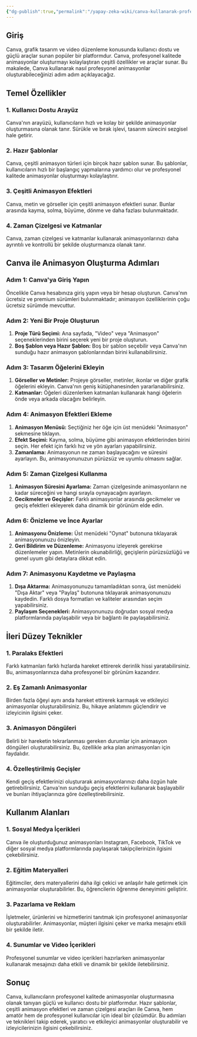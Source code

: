 ```yaml
---
{"dg-publish":true,"permalink":"/yapay-zeka-wiki/canva-kullanarak-profesyonel-animasyon-olusturma-teknikleri/"}
---
```


## Giriş
Canva, grafik tasarım ve video düzenleme konusunda kullanıcı dostu ve güçlü araçlar sunan popüler bir platformdur. Canva, profesyonel kalitede animasyonlar oluşturmayı kolaylaştıran çeşitli özellikler ve araçlar sunar. Bu makalede, Canva kullanarak nasıl profesyonel animasyonlar oluşturabileceğinizi adım adım açıklayacağız.

## Temel Özellikler

### 1. Kullanıcı Dostu Arayüz
Canva'nın arayüzü, kullanıcıların hızlı ve kolay bir şekilde animasyonlar oluşturmasına olanak tanır. Sürükle ve bırak işlevi, tasarım sürecini sezgisel hale getirir.

### 2. Hazır Şablonlar
Canva, çeşitli animasyon türleri için birçok hazır şablon sunar. Bu şablonlar, kullanıcıların hızlı bir başlangıç yapmalarına yardımcı olur ve profesyonel kalitede animasyonlar oluşturmayı kolaylaştırır.

### 3. Çeşitli Animasyon Efektleri
Canva, metin ve görseller için çeşitli animasyon efektleri sunar. Bunlar arasında kayma, solma, büyüme, dönme ve daha fazlası bulunmaktadır.

### 4. Zaman Çizelgesi ve Katmanlar
Canva, zaman çizelgesi ve katmanlar kullanarak animasyonlarınızı daha ayrıntılı ve kontrollü bir şekilde oluşturmanıza olanak tanır.

## Canva ile Animasyon Oluşturma Adımları

### Adım 1: Canva'ya Giriş Yapın
Öncelikle Canva hesabınıza giriş yapın veya bir hesap oluşturun. Canva'nın ücretsiz ve premium sürümleri bulunmaktadır; animasyon özelliklerinin çoğu ücretsiz sürümde mevcuttur.

### Adım 2: Yeni Bir Proje Oluşturun
1. **Proje Türü Seçimi:** Ana sayfada, "Video" veya "Animasyon" seçeneklerinden birini seçerek yeni bir proje oluşturun.
2. **Boş Şablon veya Hazır Şablon:** Boş bir şablon seçebilir veya Canva'nın sunduğu hazır animasyon şablonlarından birini kullanabilirsiniz.

### Adım 3: Tasarım Öğelerini Ekleyin
1. **Görseller ve Metinler:** Projeye görseller, metinler, ikonlar ve diğer grafik öğelerini ekleyin. Canva'nın geniş kütüphanesinden yararlanabilirsiniz.
2. **Katmanlar:** Öğeleri düzenlerken katmanları kullanarak hangi öğelerin önde veya arkada olacağını belirleyin.

### Adım 4: Animasyon Efektleri Ekleme
1. **Animasyon Menüsü:** Seçtiğiniz her öğe için üst menüdeki "Animasyon" sekmesine tıklayın.
2. **Efekt Seçimi:** Kayma, solma, büyüme gibi animasyon efektlerinden birini seçin. Her efekt için farklı hız ve yön ayarları yapabilirsiniz.
3. **Zamanlama:** Animasyonun ne zaman başlayacağını ve süresini ayarlayın. Bu, animasyonunuzun pürüzsüz ve uyumlu olmasını sağlar.

### Adım 5: Zaman Çizelgesi Kullanma
1. **Animasyon Süresini Ayarlama:** Zaman çizelgesinde animasyonların ne kadar süreceğini ve hangi sırayla oynayacağını ayarlayın.
2. **Gecikmeler ve Geçişler:** Farklı animasyonlar arasında gecikmeler ve geçiş efektleri ekleyerek daha dinamik bir görünüm elde edin.

### Adım 6: Önizleme ve İnce Ayarlar
1. **Animasyonu Önizleme:** Üst menüdeki "Oynat" butonuna tıklayarak animasyonunuzu önizleyin.
2. **Geri Bildirim ve Düzenleme:** Animasyonu izleyerek gerekirse düzenlemeler yapın. Metinlerin okunabilirliği, geçişlerin pürüzsüzlüğü ve genel uyum gibi detaylara dikkat edin.

### Adım 7: Animasyonu Kaydetme ve Paylaşma
1. **Dışa Aktarma:** Animasyonunuzu tamamladıktan sonra, üst menüdeki "Dışa Aktar" veya "Paylaş" butonuna tıklayarak animasyonunuzu kaydedin. Farklı dosya formatları ve kaliteler arasından seçim yapabilirsiniz.
2. **Paylaşım Seçenekleri:** Animasyonunuzu doğrudan sosyal medya platformlarında paylaşabilir veya bir bağlantı ile paylaşabilirsiniz.

## İleri Düzey Teknikler

### 1. Paralaks Efektleri
Farklı katmanları farklı hızlarda hareket ettirerek derinlik hissi yaratabilirsiniz. Bu, animasyonlarınıza daha profesyonel bir görünüm kazandırır.

### 2. Eş Zamanlı Animasyonlar
Birden fazla öğeyi aynı anda hareket ettirerek karmaşık ve etkileyici animasyonlar oluşturabilirsiniz. Bu, hikaye anlatımını güçlendirir ve izleyicinin ilgisini çeker.

### 3. Animasyon Döngüleri
Belirli bir hareketin tekrarlanması gereken durumlar için animasyon döngüleri oluşturabilirsiniz. Bu, özellikle arka plan animasyonları için faydalıdır.

### 4. Özelleştirilmiş Geçişler
Kendi geçiş efektlerinizi oluşturarak animasyonlarınızı daha özgün hale getirebilirsiniz. Canva'nın sunduğu geçiş efektlerini kullanarak başlayabilir ve bunları ihtiyaçlarınıza göre özelleştirebilirsiniz.

## Kullanım Alanları

### 1. Sosyal Medya İçerikleri
Canva ile oluşturduğunuz animasyonları Instagram, Facebook, TikTok ve diğer sosyal medya platformlarında paylaşarak takipçilerinizin ilgisini çekebilirsiniz.

### 2. Eğitim Materyalleri
Eğitimciler, ders materyallerini daha ilgi çekici ve anlaşılır hale getirmek için animasyonlar oluşturabilirler. Bu, öğrencilerin öğrenme deneyimini geliştirir.

### 3. Pazarlama ve Reklam
İşletmeler, ürünlerini ve hizmetlerini tanıtmak için profesyonel animasyonlar oluşturabilirler. Animasyonlar, müşteri ilgisini çeker ve marka mesajını etkili bir şekilde iletir.

### 4. Sunumlar ve Video İçerikleri
Profesyonel sunumlar ve video içerikleri hazırlarken animasyonlar kullanarak mesajınızı daha etkili ve dinamik bir şekilde iletebilirsiniz.

## Sonuç
Canva, kullanıcıların profesyonel kalitede animasyonlar oluşturmasına olanak tanıyan güçlü ve kullanıcı dostu bir platformdur. Hazır şablonlar, çeşitli animasyon efektleri ve zaman çizelgesi araçları ile Canva, hem amatör hem de profesyonel kullanıcılar için ideal bir çözümdür. Bu adımları ve teknikleri takip ederek, yaratıcı ve etkileyici animasyonlar oluşturabilir ve izleyicilerinizin ilgisini çekebilirsiniz.